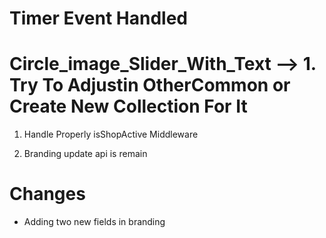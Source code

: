 # Timer Event Handled
# Circle_image_Slider_With_Text --> 1. Try To Adjustin OtherCommon or Create New Collection For It

1) Handle Properly isShopActive Middleware

2) Branding update api is remain




# Changes
 - Adding two new fields in branding


